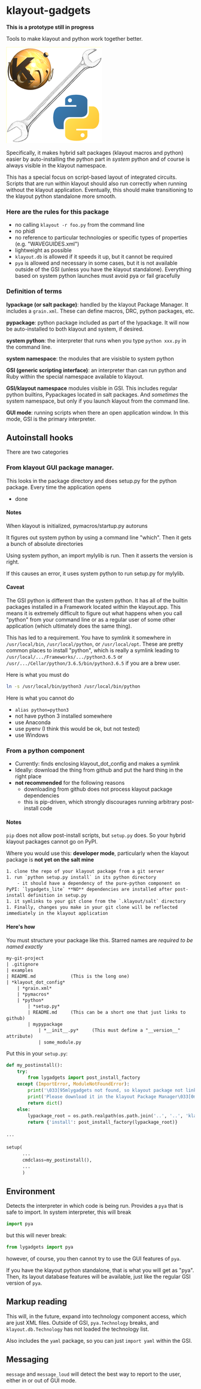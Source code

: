 # klayout-gadgets
**This is a prototype still in progress**

Tools to make klayout and python work together better.

![](klayout_dot_config/icons/lygadgets.png?raw=true)

Specifically, it makes hybrid salt packages (klayout macros and python) easier by auto-installing the python part in *system* python and of course is always visible in the klayout namespace.

This has a special focus on script-based layout of integrated circuits. Scripts that are run within klayout should also run correctly when running without the klayout application. Eventually, this should make transitioning to the klayout python standalone more smooth.

### Here are the rules for this package

- no calling `klayout -r foo.py` from the command line
- no phidl
- no reference to particular technologies or specific types of properties (e.g. "WAVEGUIDES.xml")
- lightweight as possible
- `klayout.db` is allowed if it speeds it up, but it cannot be required
- `pya` is allowed and necessary in some cases, but it is not available outside of the GSI (unless you have the klayout standalone). Everything based on system python launches must avoid pya or fail gracefully

### Definition of terms
**lypackage (or salt package)**: handled by the klayout Package Manager. It includes a `grain.xml`. These can define macros, DRC, python packages, etc.

**pypackage**: python package included as part of the lypackage. It will now be auto-installed to both klayout and system, if desired.

**system python**: the interpreter that runs when you type `python xxx.py` in the command line.

**system namespace**: the modules that are visisble to system python

**GSI (generic scripting interface)**: an interpreter than can run python and Ruby within the special namespace available to klayout.

**GSI/klayout namespace** modules visible in GSI. This includes regular python builtins, Pypackages located in salt packages. And *sometimes* the system namespace, but only if you launch klayout from the command line.

**GUI mode**: running scripts when there an open application window. In this mode, GSI is the primary interpreter.


## Autoinstall hooks
There are two categories

### From klayout GUI package manager.
This looks in the package directory and does setup.py for the python package. Every time the application opens

- done

#### Notes
When klayout is initialized, pymacros/startup.py autoruns

It figures out system python by using a command line "which". Then it gets a bunch of absolute directories

Using system python, an import mylylib is run. Then it asserts the version is right.

If this causes an error, it uses system python to run setup.py for mylylib.

#### Caveat
The GSI python is different than the system python. It has all of the builtin packages installed in a Framework located within the klayout.app. This means it is extremely difficult to figure out what happens when you call "python" from your command line or as a regular user of some other application (which ultimately does the same thing).

This has led to a requirement. You have to symlink it somewhere in `/usr/local/bin`, `/usr/local/python`, or `/usr/local/opt`. These are pretty common places to install "python", which is really a symlink leading to `/usr/local/.../Frameworks/.../python3.6.5` or `/usr/.../Cellar/python/3.6.5/bin/python3.6.5` if you are a brew user.

Here is what you must do

```bash
ln -s /usr/local/bin/python3 /usr/local/bin/python
```

Here is what you cannot do

- `alias python=python3`
- not have python 3 installed somewhere
- use Anaconda
- use pyenv (I think this would be ok, but not tested)
- use Windows

### From a python component

- Currently: finds enclosing klayout_dot_config and makes a symlink
- Ideally: download the thing from github and put the hard thing in the right place
- **not recommended** for the following reasons
    - downloading from github does not process klayout package dependencies
    - this is pip-driven, which strongly discourages running arbitrary post-install code

#### Notes
`pip` does not allow post-install scripts, but `setup.py` does. So your hybrid klayout packages cannot go on PyPI.

Where you would use this: **developer mode**, particularly when the klayout package is **not yet on the salt mine**

    1. clone the repo of your klayout package from a git server
    1. run `python setup.py install` in its python directory
        - it should have a dependency of the pure-python component on PyPI: `lygadgets_lite` **NO** dependencies are installed after post-install definition in setup.py
    1. it symlinks to your git clone from the `.klayout/salt` directory
    1. Finally, changes you make in your git clone will be reflected immediately in the klayout application

#### Here's how
You must structure your package like this. Starred names are *required to be named exactly*

```
my-git-project
| .gitignore
| examples
| README.md             (This is the long one)
| *klayout_dot_config*
    | *grain.xml*
    | *pymacros*
    | *python*
        | *setup.py*
        | README.md     (This can be a short one that just links to github)
        | mypypackage
            | *__init__.py*     (This must define a "__version__" attribute)
            | some_module.py
```

Put this in your `setup.py`:

```python
def my_postinstall():
    try:
        from lygadgets import post_install_factory
    except (ImportError, ModuleNotFoundError):
        print('\033[95mlygadgets not found, so klayout package not linked.')
        print('Please download it in the klayout Package Manager\033[0m')
        return dict()
    else:
        lypackage_root = os.path.realpath(os.path.join('..', '..', 'klayout_dot_config'))
        return {'install': post_install_factory(lypackage_root)}

...

setup(
      ...
      cmdclass=my_postinstall(),
      ...
      )
```

## Environment
Detects the interpreter in which code is being run. Provides a `pya` that is safe to import. In system interpreter, this will break

```python
import pya
```

but this will never break:

```python
from lygadgets import pya
```

however, of course, you then cannot try to use the GUI features of `pya`.

If you have the klayout python standalone, that is what you will get as "pya". Then, its layout database features will be available, just like the regular GSI version of `pya`.

## Markup reading
This will, in the future, expand into technology component access, which are just XML files. Outside of GSI, `pya.Technology` breaks, and `klayout.db.Technology` has not loaded the technology list.

Also includes the `yaml` package, so you can just `import yaml` within the GSI.

## Messaging
`message` and `message_loud` will detect the best way to report to the user, either in or out of GUI mode.
